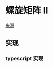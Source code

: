 # 螺旋矩阵 II
[来源](https://leetcode.cn/problems/spiral-matrix-ii/)

## 实现

### typescript 实现
```typescript

```
